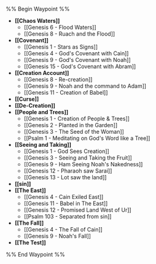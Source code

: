 %% Begin Waypoint %%
- **[[Chaos Waters]]**
	- [[Genesis 6 - Flood Waters]]
	- [[Genesis 8 - Ruach and the Flood]]
- **[[Covenant]]**
	- [[Genesis 1 - Stars as Signs]]
	- [[Genesis 4 - God's Covenant with Cain]]
	- [[Genesis 9 - God's Covenant with Noah]]
	- [[Genesis 15 - God's Covenant with Abram]]
- **[[Creation Account]]**
	- [[Genesis 8 - Re-creation]]
	- [[Genesis 9 - Noah and the command to Adam]]
	- [[Genesis 11 - Creation of Babel]]
- **[[Curse]]**
- **[[De-Creation]]**
- **[[People and Trees]]**
	- [[Genesis 1 - Creation of People & Trees]]
	- [[Genesis 2 - Planted in the Garden]]
	- [[Genesis 3 - The Seed of the Woman]]
	- [[Psalm 1 - Meditating on God's Word like a Tree]]
- **[[Seeing and Taking]]**
	- [[Genesis 1 - God Sees Creation]]
	- [[Genesis 3 - Seeing and Taking the Fruit]]
	- [[Genesis 9 - Ham Seeing Noah's Nakedness]]
	- [[Genesis 12 - Pharaoh saw Sarai]]
	- [[Genesis 13 - Lot saw the land]]
- **[[sin]]**
- **[[The East]]**
	- [[Genesis 4 - Cain Exiled East]]
	- [[Genesis 11 - Babel in The East]]
	- [[Genesis 12 - Promised Land West of Ur]]
	- [[Psalm 103 - Separated from sin]]
- **[[The Fall]]**
	- [[Genesis 4 - The Fall of Cain]]
	- [[Genesis 9 - Noah's Fall]]
- **[[The Test]]**

%% End Waypoint %%